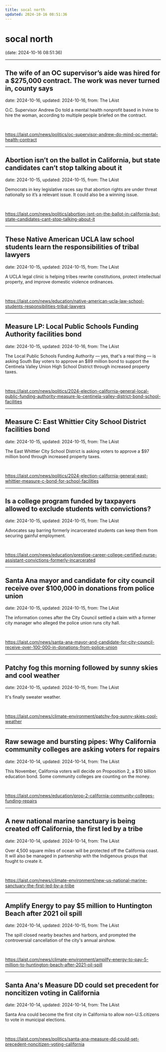 ```yaml
---
title: socal north
updated: 2024-10-16 08:51:36
---
```


# socal north

(date: 2024-10-16 08:51:36)

---

## The wife of an OC supervisor’s aide was hired for a $275,000 contract. The work was never turned in, county says

date: 2024-10-16, updated: 2024-10-16, from: The LAist

O.C. Supervisor Andrew Do told a mental health nonprofit based in Irvine to hire the woman, according to multiple people briefed on the contract. 

<br> 

<https://laist.com/news/politics/oc-supervisor-andrew-do-mind-oc-mental-health-contract>

---

## Abortion isn’t on the ballot in California, but state candidates can’t stop talking about it

date: 2024-10-15, updated: 2024-10-15, from: The LAist

Democrats in key legislative races say that abortion rights are under threat nationally so it’s a relevant issue. It could also be a winning issue. 

<br> 

<https://laist.com/news/politics/abortion-isnt-on-the-ballot-in-california-but-state-candidates-cant-stop-talking-about-it>

---

## These Native American UCLA law school students learn the responsibilities of tribal lawyers

date: 2024-10-15, updated: 2024-10-15, from: The LAist

A UCLA legal clinic is helping tribes rewrite constitutions, protect intellectual property, and improve domestic violence ordinances. 

<br> 

<https://laist.com/news/education/native-american-ucla-law-school-students-responsibilities-tribal-lawyers>

---

## Measure LP: Local Public Schools Funding Authority facilities bond

date: 2024-10-15, updated: 2024-10-16, from: The LAist

The Local Public Schools Funding Authority — yes, that's a real thing — is asking South Bay voters to approve an $89 million bond to support the Centinela Valley Union High School District through increased property taxes. 

<br> 

<https://laist.com/news/politics/2024-election-california-general-local-public-funding-authority-measure-lp-centinela-valley-district-bond-school-facilities>

---

## Measure C: East Whittier City School District facilities bond

date: 2024-10-15, updated: 2024-10-15, from: The LAist

The East Whittier City School District is asking voters to approve a $97 million bond through increased property taxes. 

<br> 

<https://laist.com/news/politics/2024-election-california-general-east-whittier-measure-c-bond-for-school-facilities>

---

## Is a college program funded by taxpayers allowed to exclude students with convictions?

date: 2024-10-15, updated: 2024-10-15, from: The LAist

Advocates say barring formerly incarcerated students can keep them from securing gainful employment. 

<br> 

<https://laist.com/news/education/prestige-career-college-certified-nurse-assistant-convictions-formerly-incarcerated>

---

## Santa Ana mayor and candidate for city council receive over $100,000 in donations from police union

date: 2024-10-15, updated: 2024-10-15, from: The LAist

The information comes after the City Council settled a claim with a former city manager who alleged the police union runs city hall. 

<br> 

<https://laist.com/news/santa-ana-mayor-and-candidate-for-city-council-receive-over-100-000-in-donations-from-police-union>

---

## Patchy fog this morning followed by sunny skies and cool weather

date: 2024-10-15, updated: 2024-10-15, from: The LAist

It's finally sweater weather. 

<br> 

<https://laist.com/news/climate-environment/patchy-fog-sunny-skies-cool-weather>

---

## Raw sewage and bursting pipes: Why California community colleges are asking voters for repairs

date: 2024-10-14, updated: 2024-10-14, from: The LAist

This November, California voters will decide on Proposition 2, a $10 billion education bond. Some community colleges are counting on the money. 

<br> 

<https://laist.com/news/education/prop-2-california-community-colleges-funding-repairs>

---

## A new national marine sanctuary is being created off California, the first led by a tribe

date: 2024-10-14, updated: 2024-10-14, from: The LAist

Over 4,500 square miles of ocean will be protected off the California coast. It will also be managed in partnership with the Indigenous groups that fought to create it. 

<br> 

<https://laist.com/news/climate-environment/new-us-national-marine-sanctuary-the-first-led-by-a-tribe>

---

## Amplify Energy to pay $5 million to Huntington Beach after 2021 oil spill

date: 2024-10-14, updated: 2024-10-15, from: The LAist

The spill closed nearby beaches and harbors, and prompted the controversial cancellation of the city's annual airshow. 

<br> 

<https://laist.com/news/climate-environment/ampilfy-energy-to-pay-5-million-to-huntington-beach-after-2021-oil-spill>

---

## Santa Ana's Measure DD could set precedent for noncitizen voting in California

date: 2024-10-14, updated: 2024-10-14, from: The LAist

Santa Ana could become the first city in California to allow non-U.S.citizens to vote in municipal elections. 

<br> 

<https://laist.com/news/politics/santa-ana-measure-dd-could-set-precedent-noncitizen-voting-california>

